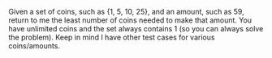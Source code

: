 

Given a set of coins, such as {1, 5, 10, 25}, and an amount, such as 59, return to me the least number of coins needed to make that amount.
You have unlimited coins and the set always contains 1 (so you can always solve the problem).
Keep in mind I have other test cases for various coins/amounts.